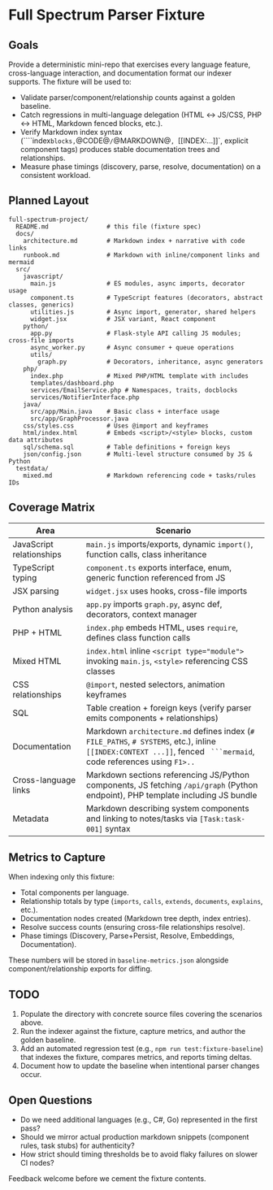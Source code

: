 # Full Spectrum Parser Fixture

## Goals

Provide a deterministic mini-repo that exercises every language feature, cross-language interaction, and documentation format our indexer supports. The fixture will be used to:

- Validate parser/component/relationship counts against a golden baseline.
- Catch regressions in multi-language delegation (HTML ↔ JS/CSS, PHP ↔ HTML, Markdown fenced blocks, etc.).
- Verify Markdown index syntax (````index` blocks, `@CODE@`/`@MARKDOWN@`, `[[INDEX:...]]`, explicit component tags) produces stable documentation trees and relationships.
- Measure phase timings (discovery, parse, resolve, documentation) on a consistent workload.

## Planned Layout

```
full-spectrum-project/
  README.md                # this file (fixture spec)
  docs/
    architecture.md        # Markdown index + narrative with code links
    runbook.md             # Markdown with inline/component links and mermaid
  src/
    javascript/
      main.js              # ES modules, async imports, decorator usage
      component.ts         # TypeScript features (decorators, abstract classes, generics)
      utilities.js         # Async import, generator, shared helpers
      widget.jsx           # JSX variant, React component
    python/
      app.py               # Flask-style API calling JS modules; cross-file imports
      async_worker.py      # Async consumer + queue operations
      utils/
        graph.py           # Decorators, inheritance, async generators
    php/
      index.php            # Mixed PHP/HTML template with includes
      templates/dashboard.php
      services/EmailService.php # Namespaces, traits, docblocks
      services/NotifierInterface.php
    java/
      src/app/Main.java    # Basic class + interface usage
      src/app/GraphProcessor.java
    css/styles.css         # Uses @import and keyframes
    html/index.html        # Embeds <script>/<style> blocks, custom data attributes
    sql/schema.sql         # Table definitions + foreign keys
    json/config.json       # Multi-level structure consumed by JS & Python
  testdata/
    mixed.md               # Markdown referencing code + tasks/rules IDs
```

## Coverage Matrix

| Area | Scenario |
| --- | --- |
| JavaScript relationships | `main.js` imports/exports, dynamic `import()`, function calls, class inheritance |
| TypeScript typing | `component.ts` exports interface, enum, generic function referenced from JS |
| JSX parsing | `widget.jsx` uses hooks, cross-file imports |
| Python analysis | `app.py` imports `graph.py`, async def, decorators, context manager |
| PHP + HTML | `index.php` embeds HTML, uses `require`, defines class function calls |
| Mixed HTML | `index.html` inline `<script type="module">` invoking `main.js`, `<style>` referencing CSS classes |
| CSS relationships | `@import`, nested selectors, animation keyframes |
| SQL | Table creation + foreign keys (verify parser emits components + relationships) |
| Documentation | Markdown `architecture.md` defines index (`# FILE_PATHS`, `# SYSTEMS`, etc.), inline `[[INDEX:CONTEXT ...]]`, fenced ` ```mermaid`, code references using `F1>..` |
| Cross-language links | Markdown sections referencing JS/Python components, JS fetching `/api/graph` (Python endpoint), PHP template including JS bundle |
| Metadata | Markdown describing system components and linking to notes/tasks via `[Task:task-001]` syntax |

## Metrics to Capture

When indexing only this fixture:

- Total components per language.
- Relationship totals by type (`imports`, `calls`, `extends`, `documents`, `explains`, etc.).
- Documentation nodes created (Markdown tree depth, index entries).
- Resolve success counts (ensuring cross-file relationships resolve).
- Phase timings (Discovery, Parse+Persist, Resolve, Embeddings, Documentation).

These numbers will be stored in `baseline-metrics.json` alongside component/relationship exports for diffing.

## TODO

1. Populate the directory with concrete source files covering the scenarios above.
2. Run the indexer against the fixture, capture metrics, and author the golden baseline.
3. Add an automated regression test (e.g., `npm run test:fixture-baseline`) that indexes the fixture, compares metrics, and reports timing deltas.
4. Document how to update the baseline when intentional parser changes occur.

## Open Questions

- Do we need additional languages (e.g., C#, Go) represented in the first pass?
- Should we mirror actual production markdown snippets (component rules, task stubs) for authenticity?
- How strict should timing thresholds be to avoid flaky failures on slower CI nodes?

Feedback welcome before we cement the fixture contents.
